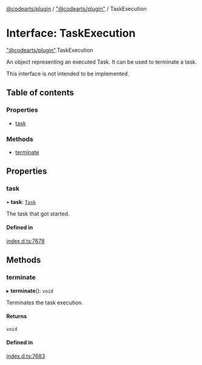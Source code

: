 [@codearts/plugin](../README.md) / ["@codearts/plugin"](../modules/_codearts_plugin_.md) / TaskExecution

# Interface: TaskExecution

["@codearts/plugin"](../modules/_codearts_plugin_.md).TaskExecution

An object representing an executed Task. It can be used
to terminate a task.

This interface is not intended to be implemented.

## Table of contents

### Properties

- [task](codearts_plugin_.TaskExecution.md#task)

### Methods

- [terminate](codearts_plugin_.TaskExecution.md#terminate)

## Properties

### task

• **task**: [`Task`](../classes/codearts_plugin_.Task.md)

The task that got started.

#### Defined in

[index.d.ts:7678](https://github.com/huaweicloud/cloudide-plugin-api/blob/03b481c/index.d.ts#L7678)

## Methods

### terminate

▸ **terminate**(): `void`

Terminates the task execution.

#### Returns

`void`

#### Defined in

[index.d.ts:7683](https://github.com/huaweicloud/cloudide-plugin-api/blob/03b481c/index.d.ts#L7683)
